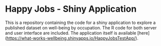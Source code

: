 # Happy Jobs - Shiny Application
This is a repository containing the code for a shiny application to explore a published dataset on well-being by occupation. The R code for both server and user interface are included. The application itself is available [here] (https://what-works-wellbeing.shinyapps.io/HappyJobsTestApp/).  

